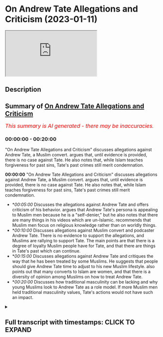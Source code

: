 # On Andrew Tate Allegations and Criticism (2023-01-11)

<iframe loading='lazy' allow='autoplay' src='https://www.youtube.com/embed/4i7BppErIMk'></iframe>

## Description



## Summary of [On Andrew Tate Allegations and Criticism](https://www.youtube.com/watch?v=4i7BppErIMk)


*<span style="color:red; font-size:125%">This summary is AI generated - there may be inaccuracies</span>. [](/)*

### <a onclick="modifyYTiframeseektime('0')">00:00:00</a> - <a onclick="modifyYTiframeseektime('1200')">00:20:00</a>

 "On Andrew Tate Allegations and Criticism" discusses allegations against Andrew Tate, a Muslim convert. argues that, until evidence is provided, there is no case against Tate. He also notes that, while Islam teaches forgiveness for past sins, Tate's past crimes still merit condemnation.

**<a onclick="modifyYTiframeseektime('0')">00:00:00</a>**  "On Andrew Tate Allegations and Criticism" discusses allegations against Andrew Tate, a Muslim convert. argues that, until evidence is provided, there is no case against Tate. He also notes that, while Islam teaches forgiveness for past sins, Tate's past crimes still merit condemnation.
* **<a onclick="modifyYTiframeseektime('300')">00:05:00</a>* Discusses the allegations against Andrew Tate and offers criticism of his behavior. argues that Andrew Tate's persona is appealing to Muslim men because he is a "self-denier," but he also notes that there are many things in his videos which are un-Islamic. recommends that Muslim men focus on religious knowledge rather than on worldly things.
* **<a onclick="modifyYTiframeseektime('600')">00:10:00</a>* Discusses allegations against Muslim convert and podcaster Andrew Tate. There is no evidence to support the allegations, and Muslims are rallying to support Tate. The main points are that there is a degree of loyalty Muslim people have for Tate, and that there are things in Tate's past which can continue.
* **<a onclick="modifyYTiframeseektime('900')">00:15:00</a>* Discusses allegations against Andrew Tate and critiques the way that he has been treated by some Muslims. He suggests that people should give Andrew Tate time to adjust to his new Muslim lifestyle. also points out that many converts to Islam are women, and that there is a diversity of opinion among Muslims on how to treat Andrew Tate.
* **<a onclick="modifyYTiframeseektime('1200')">00:20:00</a>* Discusses how traditional masculinity can be lacking and why young Muslims look to Andrew Tate as a role model. If more Muslim men held traditional masculinity values, Tate's actions would not have such an impact.

<details><summary><h2>Full transcript with timestamps: CLICK TO EXPAND</h2></summary>

<a onclick="modifyYTiframeseektime('1')">0:00:01</a> how are you guys doing I've actually  
<a onclick="modifyYTiframeseektime('4')">0:00:04</a> broken down  
<a onclick="modifyYTiframeseektime('5')">0:00:05</a> yes I've broken down and the technicians  
<a onclick="modifyYTiframeseektime('9')">0:00:09</a> are coming to fix this car but in the  
<a onclick="modifyYTiframeseektime('12')">0:00:12</a> meantime I'm gonna be speaking to you  
<a onclick="modifyYTiframeseektime('14')">0:00:14</a> guys about something very important an  
<a onclick="modifyYTiframeseektime('16')">0:00:16</a> allegation which is a very serious  
<a onclick="modifyYTiframeseektime('17')">0:00:17</a> allegation  
<a onclick="modifyYTiframeseektime('19')">0:00:19</a> and subsequent I don't know if it's  
<a onclick="modifyYTiframeseektime('21')">0:00:21</a> imprisonment I should call it or what  
<a onclick="modifyYTiframeseektime('24')">0:00:24</a> term I should use of Andrew Taylor  
<a onclick="modifyYTiframeseektime('26')">0:00:26</a> brother who obviously I've just done a  
<a onclick="modifyYTiframeseektime('28')">0:00:28</a> podcast with now the reason why I didn't  
<a onclick="modifyYTiframeseektime('30')">0:00:30</a> make a video in the first instance is  
<a onclick="modifyYTiframeseektime('32')">0:00:32</a> simply because the situation was ongoing  
<a onclick="modifyYTiframeseektime('34')">0:00:34</a> and sometimes when you make a public  
<a onclick="modifyYTiframeseektime('36')">0:00:36</a> statement in the first couple of weeks  
<a onclick="modifyYTiframeseektime('39')">0:00:39</a> even of an ongoing case it can compound  
<a onclick="modifyYTiframeseektime('43')">0:00:43</a> a problem  
<a onclick="modifyYTiframeseektime('45')">0:00:45</a> but the first thing I want to say is  
<a onclick="modifyYTiframeseektime('46')">0:00:46</a> that it's very clear that from our  
<a onclick="modifyYTiframeseektime('49')">0:00:49</a> perspective not just us Muslims but most  
<a onclick="modifyYTiframeseektime('52')">0:00:52</a> people in the world operate with what is  
<a onclick="modifyYTiframeseektime('55')">0:00:55</a> referred to as natural Justice that  
<a onclick="modifyYTiframeseektime('57')">0:00:57</a> someone is innocent until proven guilty  
<a onclick="modifyYTiframeseektime('59')">0:00:59</a> the problem told us a world which would  
<a onclick="modifyYTiframeseektime('62')">0:01:02</a> be if you don't operate on this very  
<a onclick="modifyYTiframeseektime('65')">0:01:05</a> Paradigm which is that everyone will  
<a onclick="modifyYTiframeseektime('66')">0:01:06</a> just claim the rights of everybody else  
<a onclick="modifyYTiframeseektime('68')">0:01:08</a> somebody would claim the wealth of  
<a onclick="modifyYTiframeseektime('70')">0:01:10</a> another someone will claim the lives of  
<a onclick="modifyYTiframeseektime('72')">0:01:12</a> another  
<a onclick="modifyYTiframeseektime('73')">0:01:13</a> he says  
<a onclick="modifyYTiframeseektime('77')">0:01:17</a> uh that the burden of proof is upon the  
<a onclick="modifyYTiframeseektime('80')">0:01:20</a> one that is making the claim so we just  
<a onclick="modifyYTiframeseektime('82')">0:01:22</a> simply ask if there's any situation  
<a onclick="modifyYTiframeseektime('85')">0:01:25</a> which is being alleged just like with  
<a onclick="modifyYTiframeseektime('88')">0:01:28</a> every other human being on the face of  
<a onclick="modifyYTiframeseektime('90')">0:01:30</a> the Earth we would like to see the  
<a onclick="modifyYTiframeseektime('92')">0:01:32</a> evidence this is something the Quran  
<a onclick="modifyYTiframeseektime('94')">0:01:34</a> repeatedly asked  
<a onclick="modifyYTiframeseektime('96')">0:01:36</a> bring your evidences if you're truthful  
<a onclick="modifyYTiframeseektime('99')">0:01:39</a> now the evidences have not really been  
<a onclick="modifyYTiframeseektime('103')">0:01:43</a> provided for such a serious and  
<a onclick="modifyYTiframeseektime('105')">0:01:45</a> egregious crime of human trafficking  
<a onclick="modifyYTiframeseektime('108')">0:01:48</a> it's a very serious crime and we we  
<a onclick="modifyYTiframeseektime('111')">0:01:51</a> stand in a wholehearted opposition to  
<a onclick="modifyYTiframeseektime('114')">0:01:54</a> such a thing and this must be clear  
<a onclick="modifyYTiframeseektime('116')">0:01:56</a> human trafficking is a modern form of  
<a onclick="modifyYTiframeseektime('120')">0:02:00</a> slavery in fact there's something called  
<a onclick="modifyYTiframeseektime('122')">0:02:02</a> the slavery Act the slavery Act of the  
<a onclick="modifyYTiframeseektime('124')">0:02:04</a> United Kingdom which attempts to track  
<a onclick="modifyYTiframeseektime('127')">0:02:07</a> or to document the amount of human  
<a onclick="modifyYTiframeseektime('129')">0:02:09</a> trafficking that's happening  
<a onclick="modifyYTiframeseektime('131')">0:02:11</a> and I I made a video some years ago and  
<a onclick="modifyYTiframeseektime('134')">0:02:14</a> don't ask me why or how or when  
<a onclick="modifyYTiframeseektime('137')">0:02:17</a> maybe when it's fine some years ago I  
<a onclick="modifyYTiframeseektime('138')">0:02:18</a> just mentioned but in Holland the red  
<a onclick="modifyYTiframeseektime('141')">0:02:21</a> light district or not inside the red  
<a onclick="modifyYTiframeseektime('142')">0:02:22</a> light district but it's around  
<a onclick="modifyYTiframeseektime('144')">0:02:24</a> peripheral areas  
<a onclick="modifyYTiframeseektime('145')">0:02:25</a> and basically a lot of the the argument  
<a onclick="modifyYTiframeseektime('149')">0:02:29</a> I was putting forward to people as to  
<a onclick="modifyYTiframeseektime('150')">0:02:30</a> why this is immoral even on the liberal  
<a onclick="modifyYTiframeseektime('152')">0:02:32</a> paradigm part of it was because of the  
<a onclick="modifyYTiframeseektime('156')">0:02:36</a> abuse it facilitates for a lot of women  
<a onclick="modifyYTiframeseektime('159')">0:02:39</a> human trafficking is an abusive  
<a onclick="modifyYTiframeseektime('162')">0:02:42</a> situation a horrible one it's completely  
<a onclick="modifyYTiframeseektime('165')">0:02:45</a> unislamic but of course if someone's  
<a onclick="modifyYTiframeseektime('167')">0:02:47</a> going to be accused of something like  
<a onclick="modifyYTiframeseektime('169')">0:02:49</a> that my question is please provide the  
<a onclick="modifyYTiframeseektime('172')">0:02:52</a> evidence or my statement is that  
<a onclick="modifyYTiframeseektime('175')">0:02:55</a> if there is no evidence there is no case  
<a onclick="modifyYTiframeseektime('178')">0:02:58</a> having said that I'll be honest with you  
<a onclick="modifyYTiframeseektime('180')">0:03:00</a> we as Muslims from a theological  
<a onclick="modifyYTiframeseektime('182')">0:03:02</a> perspective believe that if someone  
<a onclick="modifyYTiframeseektime('184')">0:03:04</a> becomes a Muslim that whatever they've  
<a onclick="modifyYTiframeseektime('186')">0:03:06</a> done in the past whether it is murder or  
<a onclick="modifyYTiframeseektime('188')">0:03:08</a> shook which we believe is a higher form  
<a onclick="modifyYTiframeseektime('190')">0:03:10</a> of  
<a onclick="modifyYTiframeseektime('191')">0:03:11</a> uh moral  
<a onclick="modifyYTiframeseektime('193')">0:03:13</a> uh decadence or moral aberration  
<a onclick="modifyYTiframeseektime('197')">0:03:17</a> Is Forgiven anyway now I'm not saying  
<a onclick="modifyYTiframeseektime('199')">0:03:19</a> that therefore he's absorbed from  
<a onclick="modifyYTiframeseektime('201')">0:03:21</a> anything or therefore people or victims  
<a onclick="modifyYTiframeseektime('203')">0:03:23</a> potential victims or anything like that  
<a onclick="modifyYTiframeseektime('206')">0:03:26</a> that we're going to minimize pain of any  
<a onclick="modifyYTiframeseektime('209')">0:03:29</a> no because that's another issue in fact  
<a onclick="modifyYTiframeseektime('211')">0:03:31</a> Islam says although you come into Islam  
<a onclick="modifyYTiframeseektime('215')">0:03:35</a> uh it's not a get out of jail free card  
<a onclick="modifyYTiframeseektime('218')">0:03:38</a> from for example if you had taken from  
<a onclick="modifyYTiframeseektime('221')">0:03:41</a> the rights of the creation now we're not  
<a onclick="modifyYTiframeseektime('225')">0:03:45</a> saying that he has or hasn't the life  
<a onclick="modifyYTiframeseektime('227')">0:03:47</a> that he was obviously living before was  
<a onclick="modifyYTiframeseektime('229')">0:03:49</a> an unislamic Life by his own admission  
<a onclick="modifyYTiframeseektime('232')">0:03:52</a> he referred to himself as an atheist in  
<a onclick="modifyYTiframeseektime('234')">0:03:54</a> the past we've seen this and also the  
<a onclick="modifyYTiframeseektime('237')">0:03:57</a> fact he he said with his own words  
<a onclick="modifyYTiframeseektime('239')">0:03:59</a> Andrew takes him that he was living a  
<a onclick="modifyYTiframeseektime('241')">0:04:01</a> semi-headedness uh hedonistic lifestyle  
<a onclick="modifyYTiframeseektime('244')">0:04:04</a> so obviously all of that stuff is on  
<a onclick="modifyYTiframeseektime('247')">0:04:07</a> Islamic  
<a onclick="modifyYTiframeseektime('249')">0:04:09</a> um it's it's his biggest belief  
<a onclick="modifyYTiframeseektime('251')">0:04:11</a> sometimes that we have to kind of  
<a onclick="modifyYTiframeseektime('252')">0:04:12</a> mention that now there are some things  
<a onclick="modifyYTiframeseektime('254')">0:04:14</a> words of disbelief and so on that have  
<a onclick="modifyYTiframeseektime('256')">0:04:16</a> come out after his  
<a onclick="modifyYTiframeseektime('258')">0:04:18</a> um you know  
<a onclick="modifyYTiframeseektime('259')">0:04:19</a> uh conversion after the podcast that  
<a onclick="modifyYTiframeseektime('261')">0:04:21</a> we've done so people think that so I've  
<a onclick="modifyYTiframeseektime('263')">0:04:23</a> asked him about that and he said that  
<a onclick="modifyYTiframeseektime('264')">0:04:24</a> those things have asked them personally  
<a onclick="modifyYTiframeseektime('266')">0:04:26</a> were recorded before and then released  
<a onclick="modifyYTiframeseektime('268')">0:04:28</a> afterwards now the despite  
<a onclick="modifyYTiframeseektime('270')">0:04:30</a> notwithstanding these points there are  
<a onclick="modifyYTiframeseektime('272')">0:04:32</a> some things which are still problematic  
<a onclick="modifyYTiframeseektime('274')">0:04:34</a> which have been coming out of as Twitter  
<a onclick="modifyYTiframeseektime('275')">0:04:35</a> feeds and stuff like that  
<a onclick="modifyYTiframeseektime('277')">0:04:37</a> but there is something called in Islam  
<a onclick="modifyYTiframeseektime('280')">0:04:40</a> which is that the excuse of ignorance  
<a onclick="modifyYTiframeseektime('281')">0:04:41</a> someone has just come into Islam you  
<a onclick="modifyYTiframeseektime('283')">0:04:43</a> have to excuse some of their even some  
<a onclick="modifyYTiframeseektime('286')">0:04:46</a> words of koffer or disbelief or whatever  
<a onclick="modifyYTiframeseektime('289')">0:04:49</a> because they are new to their fresh the  
<a onclick="modifyYTiframeseektime('292')">0:04:52</a> religion of Islam is just reading he was  
<a onclick="modifyYTiframeseektime('296')">0:04:56</a> going into the prison and just reading  
<a onclick="modifyYTiframeseektime('298')">0:04:58</a> the translation of the Quran or  
<a onclick="modifyYTiframeseektime('300')">0:05:00</a> something like that so just give the man  
<a onclick="modifyYTiframeseektime('302')">0:05:02</a> some uh time well I would say also in  
<a onclick="modifyYTiframeseektime('305')">0:05:05</a> addition to all of this guys is that to  
<a onclick="modifyYTiframeseektime('307')">0:05:07</a> be honest with you  
<a onclick="modifyYTiframeseektime('309')">0:05:09</a> yes uh  
<a onclick="modifyYTiframeseektime('311')">0:05:11</a> there are some things which in my in my  
<a onclick="modifyYTiframeseektime('315')">0:05:15</a> behavior and in Andrew takes Behavior  
<a onclick="modifyYTiframeseektime('317')">0:05:17</a> many other people's behavior  
<a onclick="modifyYTiframeseektime('319')">0:05:19</a> extroverts in general which we can  
<a onclick="modifyYTiframeseektime('322')">0:05:22</a> we can exhibit what can seemingly be  
<a onclick="modifyYTiframeseektime('324')">0:05:24</a> seen or could be yes arrogance I'm gonna  
<a onclick="modifyYTiframeseektime('328')">0:05:28</a> be very clear about that and I don't  
<a onclick="modifyYTiframeseektime('330')">0:05:30</a> absolved for answers you know I don't  
<a onclick="modifyYTiframeseektime('334')">0:05:34</a> absolve myself from this myself and  
<a onclick="modifyYTiframeseektime('336')">0:05:36</a> that's why I feel kind of uncomfortable  
<a onclick="modifyYTiframeseektime('338')">0:05:38</a> making this point because the thing is  
<a onclick="modifyYTiframeseektime('340')">0:05:40</a> some will say well look at it Andrew  
<a onclick="modifyYTiframeseektime('343')">0:05:43</a> Tate I mean why are you  
<a onclick="modifyYTiframeseektime('345')">0:05:45</a> why haven't you addressed the fact that  
<a onclick="modifyYTiframeseektime('348')">0:05:48</a> the man has got a pompous  
<a onclick="modifyYTiframeseektime('351')">0:05:51</a> self-aggrandizing self-congratulating  
<a onclick="modifyYTiframeseektime('353')">0:05:53</a> tone the reason why I don't speak about  
<a onclick="modifyYTiframeseektime('356')">0:05:56</a> humility to people like Andrew Tate is  
<a onclick="modifyYTiframeseektime('358')">0:05:58</a> because I myself need lessons in it you  
<a onclick="modifyYTiframeseektime('361')">0:06:01</a> know the Quran says  
<a onclick="modifyYTiframeseektime('363')">0:06:03</a> why do you say that which you do not do  
<a onclick="modifyYTiframeseektime('367')">0:06:07</a> okay I don't I can't give anybody a  
<a onclick="modifyYTiframeseektime('371')">0:06:11</a> lesson in something I don't have because  
<a onclick="modifyYTiframeseektime('373')">0:06:13</a> something or someone bereft of equality  
<a onclick="modifyYTiframeseektime('376')">0:06:16</a> cannot give it  
<a onclick="modifyYTiframeseektime('378')">0:06:18</a> all I can do or faculty the the famous  
<a onclick="modifyYTiframeseektime('382')">0:06:22</a> Arabic saying all I can do is point  
<a onclick="modifyYTiframeseektime('385')">0:06:25</a> people to some verses and say listen I'm  
<a onclick="modifyYTiframeseektime('387')">0:06:27</a> still I'm still working on this stuff  
<a onclick="modifyYTiframeseektime('388')">0:06:28</a> myself does Andrew Taylor Muhammad other  
<a onclick="modifyYTiframeseektime('391')">0:06:31</a> people exhibit Islamic humility I don't  
<a onclick="modifyYTiframeseektime('395')">0:06:35</a> think so at all and of course that is  
<a onclick="modifyYTiframeseektime('396')">0:06:36</a> something from Muhammad and Andrew Tay  
<a onclick="modifyYTiframeseektime('398')">0:06:38</a> and other exhibitionists extroverted  
<a onclick="modifyYTiframeseektime('401')">0:06:41</a> individuals who if we yeah I mean even  
<a onclick="modifyYTiframeseektime('404')">0:06:44</a> even you could say have narcissistic  
<a onclick="modifyYTiframeseektime('407')">0:06:47</a> traits or of course narcissism is a  
<a onclick="modifyYTiframeseektime('412')">0:06:52</a> problematic notion I was reading a book  
<a onclick="modifyYTiframeseektime('414')">0:06:54</a> recently actually called The Narcissist  
<a onclick="modifyYTiframeseektime('416')">0:06:56</a> test I like the way the author  
<a onclick="modifyYTiframeseektime('420')">0:07:00</a> um describes nothing as a sliding scale  
<a onclick="modifyYTiframeseektime('422')">0:07:02</a> of self-importance I think that was a  
<a onclick="modifyYTiframeseektime('424')">0:07:04</a> good way of putting it and certainly and  
<a onclick="modifyYTiframeseektime('426')">0:07:06</a> and he basically makes the argument that  
<a onclick="modifyYTiframeseektime('427')">0:07:07</a> you can't be completely cause uh the  
<a onclick="modifyYTiframeseektime('430')">0:07:10</a> opposite of a narcissist and echoist he  
<a onclick="modifyYTiframeseektime('432')">0:07:12</a> said if you're an echoist you're going  
<a onclick="modifyYTiframeseektime('433')">0:07:13</a> to be a self-denier so there is a middle  
<a onclick="modifyYTiframeseektime('435')">0:07:15</a> ground once again a virtue to be found  
<a onclick="modifyYTiframeseektime('437')">0:07:17</a> between being a so-called echoist and a  
<a onclick="modifyYTiframeseektime('440')">0:07:20</a> narcissist a happy medium and middle  
<a onclick="modifyYTiframeseektime('443')">0:07:23</a> ground a virtuous middle and that isn't  
<a onclick="modifyYTiframeseektime('447')">0:07:27</a> found in let's say Muhammad hijab or  
<a onclick="modifyYTiframeseektime('449')">0:07:29</a> Andrew and other people and that's not  
<a onclick="modifyYTiframeseektime('451')">0:07:31</a> where you're meant to look for virtue  
<a onclick="modifyYTiframeseektime('453')">0:07:33</a> anyway you're meant to look for virtue  
<a onclick="modifyYTiframeseektime('454')">0:07:34</a> from the prophets we have  
<a onclick="modifyYTiframeseektime('458')">0:07:38</a> 6236 verses of the Quran we have so much  
<a onclick="modifyYTiframeseektime('462')">0:07:42</a> narrations of the Prophet Muhammad  
<a onclick="modifyYTiframeseektime('464')">0:07:44</a> the the character or the museeba or the  
<a onclick="modifyYTiframeseektime('467')">0:07:47</a> Calamity that befalls the Muslim people  
<a onclick="modifyYTiframeseektime('470')">0:07:50</a> today is that because this is a lacking  
<a onclick="modifyYTiframeseektime('473')">0:07:53</a> of I'll be honest with you uh kind of  
<a onclick="modifyYTiframeseektime('476')">0:07:56</a> masculine energy if you want to put it  
<a onclick="modifyYTiframeseektime('479')">0:07:59</a> like that from the religious clergy who  
<a onclick="modifyYTiframeseektime('482')">0:08:02</a> have been  
<a onclick="modifyYTiframeseektime('483')">0:08:03</a> you know I don't I don't want to use any  
<a onclick="modifyYTiframeseektime('486')">0:08:06</a> but who who because there's no actual  
<a onclick="modifyYTiframeseektime('489')">0:08:09</a> defense or defensive Jihad or you're  
<a onclick="modifyYTiframeseektime('491')">0:08:11</a> fighting or conquering or any of these  
<a onclick="modifyYTiframeseektime('493')">0:08:13</a> things or uh going on that men have  
<a onclick="modifyYTiframeseektime('497')">0:08:17</a> reduced in their ability to exhibit  
<a onclick="modifyYTiframeseektime('500')">0:08:20</a> certain characteristics so someone like  
<a onclick="modifyYTiframeseektime('503')">0:08:23</a> Andrew Tate is going to attract young  
<a onclick="modifyYTiframeseektime('506')">0:08:26</a> men that's why he has such a great  
<a onclick="modifyYTiframeseektime('508')">0:08:28</a> following within Muslim men because  
<a onclick="modifyYTiframeseektime('511')">0:08:31</a> unfortunately religious in the religious  
<a onclick="modifyYTiframeseektime('513')">0:08:33</a> clergy and some especially in the  
<a onclick="modifyYTiframeseektime('516')">0:08:36</a> English-speaking World religious people  
<a onclick="modifyYTiframeseektime('518')">0:08:38</a> they don't exhibit that level of uh if  
<a onclick="modifyYTiframeseektime('521')">0:08:41</a> you want to call it that traditional  
<a onclick="modifyYTiframeseektime('523')">0:08:43</a> masculinity or whatever it may be  
<a onclick="modifyYTiframeseektime('525')">0:08:45</a> so he's appealing to them but it doesn't  
<a onclick="modifyYTiframeseektime('527')">0:08:47</a> mean that that's a perfect model of  
<a onclick="modifyYTiframeseektime('530')">0:08:50</a> course it's not it's far from quite  
<a onclick="modifyYTiframeseektime('532')">0:08:52</a> frankly and as I've said there's many  
<a onclick="modifyYTiframeseektime('534')">0:08:54</a> things he said and done videos that he  
<a onclick="modifyYTiframeseektime('536')">0:08:56</a> has which are unislamic to watch and I'm  
<a onclick="modifyYTiframeseektime('538')">0:08:58</a> saying this very clearly to young people  
<a onclick="modifyYTiframeseektime('540')">0:09:00</a> filled with promiscuity filled with  
<a onclick="modifyYTiframeseektime('543')">0:09:03</a> wrong Notions like one wrong notion I  
<a onclick="modifyYTiframeseektime('546')">0:09:06</a> would say and hopefully he has changed  
<a onclick="modifyYTiframeseektime('548')">0:09:08</a> it and if not there's time for him to do  
<a onclick="modifyYTiframeseektime('550')">0:09:10</a> so  
<a onclick="modifyYTiframeseektime('551')">0:09:11</a> is the importance and rotate in the past  
<a onclick="modifyYTiframeseektime('554')">0:09:14</a> has placed on Military capability or the  
<a onclick="modifyYTiframeseektime('557')">0:09:17</a> monetary capability of a man  
<a onclick="modifyYTiframeseektime('560')">0:09:20</a> um in my view this is a misguided notion  
<a onclick="modifyYTiframeseektime('563')">0:09:23</a> because  
<a onclick="modifyYTiframeseektime('564')">0:09:24</a> and I thought this was the RAC guy yeah  
<a onclick="modifyYTiframeseektime('568')">0:09:28</a> because actually  
<a onclick="modifyYTiframeseektime('570')">0:09:30</a> you know uh because actually the Quran  
<a onclick="modifyYTiframeseektime('573')">0:09:33</a> there is clearly states that the people  
<a onclick="modifyYTiframeseektime('575')">0:09:35</a> who are raised and ranked the high value  
<a onclick="modifyYTiframeseektime('577')">0:09:37</a> people if you like both men and women  
<a onclick="modifyYTiframeseektime('579')">0:09:39</a> I'm not saying that to try and be woke  
<a onclick="modifyYTiframeseektime('581')">0:09:41</a> or left-wing because I'm far from any of  
<a onclick="modifyYTiframeseektime('583')">0:09:43</a> that stuff  
<a onclick="modifyYTiframeseektime('585')">0:09:45</a> but is an increase in knowledge and  
<a onclick="modifyYTiframeseektime('588')">0:09:48</a> Faith Allah says  
<a onclick="modifyYTiframeseektime('592')">0:09:52</a> that Allah raises in rank amongst you  
<a onclick="modifyYTiframeseektime('595')">0:09:55</a> those who have higher faith and higher  
<a onclick="modifyYTiframeseektime('597')">0:09:57</a> knowledge  
<a onclick="modifyYTiframeseektime('598')">0:09:58</a> and obviously the most important  
<a onclick="modifyYTiframeseektime('599')">0:09:59</a> knowledge is religious knowledge the  
<a onclick="modifyYTiframeseektime('601')">0:10:01</a> promise  
<a onclick="modifyYTiframeseektime('604')">0:10:04</a> whoever Allah wants good for that he  
<a onclick="modifyYTiframeseektime('606')">0:10:06</a> gives them  
<a onclick="modifyYTiframeseektime('607')">0:10:07</a> understanding of the religion but that  
<a onclick="modifyYTiframeseektime('610')">0:10:10</a> doesn't just it's not just specified to  
<a onclick="modifyYTiframeseektime('612')">0:10:12</a> religion because  
<a onclick="modifyYTiframeseektime('614')">0:10:14</a> every morning and evening saying Allah  
<a onclick="modifyYTiframeseektime('622')">0:10:22</a> I seek from you a goodly provision  
<a onclick="modifyYTiframeseektime('630')">0:10:30</a> a useful knowledge so knowledge is and  
<a onclick="modifyYTiframeseektime('633')">0:10:33</a> if you look in the history of the world  
<a onclick="modifyYTiframeseektime('635')">0:10:35</a> you'll find that the most influential  
<a onclick="modifyYTiframeseektime('637')">0:10:37</a> people okay of course influence itself  
<a onclick="modifyYTiframeseektime('640')">0:10:40</a> is a concept which must be unpacked and  
<a onclick="modifyYTiframeseektime('641')">0:10:41</a> spoken about there's different  
<a onclick="modifyYTiframeseektime('643')">0:10:43</a> definitions and different  
<a onclick="modifyYTiframeseektime('645')">0:10:45</a> uh conceptions of it but just for the  
<a onclick="modifyYTiframeseektime('648')">0:10:48</a> sake of Simplicity and brevity  
<a onclick="modifyYTiframeseektime('650')">0:10:50</a> I'll say that if you look at some lists  
<a onclick="modifyYTiframeseektime('653')">0:10:53</a> that have been you know put in place by  
<a onclick="modifyYTiframeseektime('656')">0:10:56</a> some individuals like Pantheon or  
<a onclick="modifyYTiframeseektime('657')">0:10:57</a> whether even though a lot of them are  
<a onclick="modifyYTiframeseektime('659')">0:10:59</a> eurocentric Western Pro Western Centric  
<a onclick="modifyYTiframeseektime('661')">0:11:01</a> some of them are not I mean some of  
<a onclick="modifyYTiframeseektime('663')">0:11:03</a> these lists have the problem as a top of  
<a onclick="modifyYTiframeseektime('665')">0:11:05</a> them you'll find that the most  
<a onclick="modifyYTiframeseektime('667')">0:11:07</a> influential people in human history have  
<a onclick="modifyYTiframeseektime('669')">0:11:09</a> been either thinkers or political actors  
<a onclick="modifyYTiframeseektime('672')">0:11:12</a> why because they've had the most  
<a onclick="modifyYTiframeseektime('674')">0:11:14</a> demographic uh or the most um  
<a onclick="modifyYTiframeseektime('678')">0:11:18</a> demographic or you know changing effect  
<a onclick="modifyYTiframeseektime('681')">0:11:21</a> on on demography on sociology on  
<a onclick="modifyYTiframeseektime('684')">0:11:24</a> politics uh on culture  
<a onclick="modifyYTiframeseektime('688')">0:11:28</a> what made him the most influential man  
<a onclick="modifyYTiframeseektime('691')">0:11:31</a> in human history with the majority of  
<a onclick="modifyYTiframeseektime('693')">0:11:33</a> these lesbian accumulated even by  
<a onclick="modifyYTiframeseektime('695')">0:11:35</a> non-muslims agreeing to such uh a thing  
<a onclick="modifyYTiframeseektime('698')">0:11:38</a> is that he was able to change all these  
<a onclick="modifyYTiframeseektime('701')">0:11:41</a> different spheres of influence  
<a onclick="modifyYTiframeseektime('703')">0:11:43</a> uh the religious sociological or the  
<a onclick="modifyYTiframeseektime('706')">0:11:46</a> social or the political and the  
<a onclick="modifyYTiframeseektime('708')">0:11:48</a> geopolitical and so on and so forth  
<a onclick="modifyYTiframeseektime('712')">0:11:52</a> it's it was Revolution in every sphere  
<a onclick="modifyYTiframeseektime('714')">0:11:54</a> ideas have a this is an uncontroversial  
<a onclick="modifyYTiframeseektime('718')">0:11:58</a> statement ideas  
<a onclick="modifyYTiframeseektime('720')">0:12:00</a> have a more lasting  
<a onclick="modifyYTiframeseektime('724')">0:12:04</a> effect or more influential impact than  
<a onclick="modifyYTiframeseektime('729')">0:12:09</a> money unless of course money is geared  
<a onclick="modifyYTiframeseektime('731')">0:12:11</a> for the formulation of ideas or the  
<a onclick="modifyYTiframeseektime('734')">0:12:14</a> production of knowledge or or of course  
<a onclick="modifyYTiframeseektime('738')">0:12:18</a> for military reasons that we've seen  
<a onclick="modifyYTiframeseektime('741')">0:12:21</a> that you'd have to really compete  
<a onclick="modifyYTiframeseektime('743')">0:12:23</a> heavily with money the money that would  
<a onclick="modifyYTiframeseektime('745')">0:12:25</a> be required in order to compete with the  
<a onclick="modifyYTiframeseektime('747')">0:12:27</a> global hegemony now which is the United  
<a onclick="modifyYTiframeseektime('748')">0:12:28</a> States of America for example in  
<a onclick="modifyYTiframeseektime('750')">0:12:30</a> military would not be the kind of money  
<a onclick="modifyYTiframeseektime('752')">0:12:32</a> that only one person can can accumulate  
<a onclick="modifyYTiframeseektime('756')">0:12:36</a> so what I'm saying is that this these  
<a onclick="modifyYTiframeseektime('759')">0:12:39</a> Notions need to be re-evaluated however  
<a onclick="modifyYTiframeseektime('760')">0:12:40</a> having said that so there's two or three  
<a onclick="modifyYTiframeseektime('762')">0:12:42</a> things I want to say in this video guys  
<a onclick="modifyYTiframeseektime('764')">0:12:44</a> number one  
<a onclick="modifyYTiframeseektime('765')">0:12:45</a> in relation to Andrew Tate and the  
<a onclick="modifyYTiframeseektime('767')">0:12:47</a> allegations there just simply isn't any  
<a onclick="modifyYTiframeseektime('769')">0:12:49</a> evidence and and unfortunately  
<a onclick="modifyYTiframeseektime('772')">0:12:52</a> um people are jumping on the bandwagon  
<a onclick="modifyYTiframeseektime('774')">0:12:54</a> about bandwagon and they're saying  
<a onclick="modifyYTiframeseektime('777')">0:12:57</a> things that  
<a onclick="modifyYTiframeseektime('778')">0:12:58</a> is just pushing  
<a onclick="modifyYTiframeseektime('780')">0:13:00</a> the Islamic boundaries especially from  
<a onclick="modifyYTiframeseektime('782')">0:13:02</a> our communities you cannot  
<a onclick="modifyYTiframeseektime('784')">0:13:04</a> celebrate the uh the imprisonment of a  
<a onclick="modifyYTiframeseektime('787')">0:13:07</a> brother a Muslim brother who you're  
<a onclick="modifyYTiframeseektime('789')">0:13:09</a> meant to love who in Islam Allah and the  
<a onclick="modifyYTiframeseektime('792')">0:13:12</a> prophet saws advise us or command us  
<a onclick="modifyYTiframeseektime('795')">0:13:15</a> even to love follow brothers and there's  
<a onclick="modifyYTiframeseektime('799')">0:13:19</a> a there's a commodity there's a there's  
<a onclick="modifyYTiframeseektime('801')">0:13:21</a> a there is a Brotherhood there is a  
<a onclick="modifyYTiframeseektime('804')">0:13:24</a> family this is all a family Islamic  
<a onclick="modifyYTiframeseektime('805')">0:13:25</a> family the ummah seeing another person  
<a onclick="modifyYTiframeseektime('809')">0:13:29</a> being punished to go and put in prison  
<a onclick="modifyYTiframeseektime('811')">0:13:31</a> this says something about one's own face  
<a onclick="modifyYTiframeseektime('813')">0:13:33</a> I don't how can you like that kind of  
<a onclick="modifyYTiframeseektime('815')">0:13:35</a> thing as a Muslim how can you want that  
<a onclick="modifyYTiframeseektime('819')">0:13:39</a> kind of thing for a newly practiced  
<a onclick="modifyYTiframeseektime('821')">0:13:41</a> Muslim do not feel sympathy or do not  
<a onclick="modifyYTiframeseektime('823')">0:13:43</a> feel some level of sadness seeing the  
<a onclick="modifyYTiframeseektime('825')">0:13:45</a> brother go into the prison with a Quran  
<a onclick="modifyYTiframeseektime('828')">0:13:48</a> in his hand in the English language  
<a onclick="modifyYTiframeseektime('830')">0:13:50</a> trying his best to learn even before he  
<a onclick="modifyYTiframeseektime('832')">0:13:52</a> was asking some questions and he you can  
<a onclick="modifyYTiframeseektime('835')">0:13:55</a> see his genuine authentic I sat with him  
<a onclick="modifyYTiframeseektime('837')">0:13:57</a> we sat with him after the podcast and he  
<a onclick="modifyYTiframeseektime('840')">0:14:00</a> seemed  
<a onclick="modifyYTiframeseektime('841')">0:14:01</a> he seemed very authentic I have to say  
<a onclick="modifyYTiframeseektime('845')">0:14:05</a> to you so I am not happy with what's  
<a onclick="modifyYTiframeseektime('848')">0:14:08</a> happened why because he's our brother  
<a onclick="modifyYTiframeseektime('850')">0:14:10</a> he's in our family he's our family now  
<a onclick="modifyYTiframeseektime('851')">0:14:11</a> there's a there's a degree of loyalty  
<a onclick="modifyYTiframeseektime('853')">0:14:13</a> that I have for all the Muslim people  
<a onclick="modifyYTiframeseektime('855')">0:14:15</a> including but not limited to Andrew take  
<a onclick="modifyYTiframeseektime('859')">0:14:19</a> so long as you are not a monarchic and  
<a onclick="modifyYTiframeseektime('862')">0:14:22</a> not a hypocrite and not someone who's  
<a onclick="modifyYTiframeseektime('864')">0:14:24</a> treacherous to our community then we  
<a onclick="modifyYTiframeseektime('866')">0:14:26</a> have to be loyal to you  
<a onclick="modifyYTiframeseektime('867')">0:14:27</a> that's the first thing the second thing  
<a onclick="modifyYTiframeseektime('869')">0:14:29</a> is  
<a onclick="modifyYTiframeseektime('870')">0:14:30</a> the second thing is of course there's  
<a onclick="modifyYTiframeseektime('872')">0:14:32</a> some things in the Andrew tape product  
<a onclick="modifyYTiframeseektime('875')">0:14:35</a> or brand or whatever you want to call it  
<a onclick="modifyYTiframeseektime('876')">0:14:36</a> which are and or have been historically  
<a onclick="modifyYTiframeseektime('879')">0:14:39</a> honestly can continue to be but the man  
<a onclick="modifyYTiframeseektime('881')">0:14:41</a> is a new Muslim and it's always been the  
<a onclick="modifyYTiframeseektime('883')">0:14:43</a> case in Islam where we make provision  
<a onclick="modifyYTiframeseektime('885')">0:14:45</a> kind of for new Muslims or Yani we give  
<a onclick="modifyYTiframeseektime('888')">0:14:48</a> them a chance and these captain man is  
<a onclick="modifyYTiframeseektime('890')">0:14:50</a> coming from a very strong kind of  
<a onclick="modifyYTiframeseektime('891')">0:14:51</a> jahiliyah like he's coming from a  
<a onclick="modifyYTiframeseektime('894')">0:14:54</a> situation where he's really had a lot of  
<a onclick="modifyYTiframeseektime('897')">0:14:57</a> Temptations in the Dunya in the world  
<a onclick="modifyYTiframeseektime('900')">0:15:00</a> and so you've got to give them a little  
<a onclick="modifyYTiframeseektime('901')">0:15:01</a> bit more time so my what I want to say  
<a onclick="modifyYTiframeseektime('904')">0:15:04</a> to the people here is  
<a onclick="modifyYTiframeseektime('905')">0:15:05</a> I have personally been inundated with  
<a onclick="modifyYTiframeseektime('908')">0:15:08</a> messages and videos and all kinds of  
<a onclick="modifyYTiframeseektime('910')">0:15:10</a> things of people embracing Islam because  
<a onclick="modifyYTiframeseektime('912')">0:15:12</a> of this guy because he became Muslim  
<a onclick="modifyYTiframeseektime('916')">0:15:16</a> Islam  
<a onclick="modifyYTiframeseektime('917')">0:15:17</a> even people may not notice they there  
<a onclick="modifyYTiframeseektime('919')">0:15:19</a> was a category of recipient of zakat  
<a onclick="modifyYTiframeseektime('922')">0:15:22</a> which is the pillar of Islam meant for  
<a onclick="modifyYTiframeseektime('924')">0:15:24</a> people who are sympathetic to Islam  
<a onclick="modifyYTiframeseektime('926')">0:15:26</a> which are called them  
<a onclick="modifyYTiframeseektime('928')">0:15:28</a> you see uh the fact that people who are  
<a onclick="modifyYTiframeseektime('933')">0:15:33</a> influential and he is influential I'm  
<a onclick="modifyYTiframeseektime('935')">0:15:35</a> not talking about his his influential  
<a onclick="modifyYTiframeseektime('937')">0:15:37</a> even from um  
<a onclick="modifyYTiframeseektime('939')">0:15:39</a> uh I would even say a cultural  
<a onclick="modifyYTiframeseektime('942')">0:15:42</a> perspective yes from a discourse  
<a onclick="modifyYTiframeseektime('944')">0:15:44</a> perspective someone like Andrew Tate  
<a onclick="modifyYTiframeseektime('946')">0:15:46</a> extremely influential especially to  
<a onclick="modifyYTiframeseektime('948')">0:15:48</a> young people coming into the religion of  
<a onclick="modifyYTiframeseektime('950')">0:15:50</a> Islam is something we should want to  
<a onclick="modifyYTiframeseektime('952')">0:15:52</a> preserve and the some the fact that some  
<a onclick="modifyYTiframeseektime('955')">0:15:55</a> of us don't want to preserve that or are  
<a onclick="modifyYTiframeseektime('957')">0:15:57</a> angry or with him or resent him or want  
<a onclick="modifyYTiframeseektime('960')">0:16:00</a> to see him in pain or something like  
<a onclick="modifyYTiframeseektime('961')">0:16:01</a> that may indicate that our allegiances  
<a onclick="modifyYTiframeseektime('964')">0:16:04</a> are not in the right place  
<a onclick="modifyYTiframeseektime('966')">0:16:06</a> and someone will say well Muhammad  
<a onclick="modifyYTiframeseektime('968')">0:16:08</a> you're being very gender biased if this  
<a onclick="modifyYTiframeseektime('970')">0:16:10</a> was a woman uh then you wouldn't have  
<a onclick="modifyYTiframeseektime('972')">0:16:12</a> the same attitude if this was a woman  
<a onclick="modifyYTiframeseektime('974')">0:16:14</a> this and that and no I'm not and no  
<a onclick="modifyYTiframeseektime('976')">0:16:16</a> we're not for example Sinead O'Connor  
<a onclick="modifyYTiframeseektime('978')">0:16:18</a> she became a Muslim and she lived a very  
<a onclick="modifyYTiframeseektime('981')">0:16:21</a> unislamic life before and she was  
<a onclick="modifyYTiframeseektime('983')">0:16:23</a> celebrated by the entire Muslim  
<a onclick="modifyYTiframeseektime('985')">0:16:25</a> Community none of her previous sins in  
<a onclick="modifyYTiframeseektime('988')">0:16:28</a> fact I I challenge anyone to bring even  
<a onclick="modifyYTiframeseektime('992')">0:16:32</a> forth some level  
<a onclick="modifyYTiframeseektime('994')">0:16:34</a> of criticism of senado  
<a onclick="modifyYTiframeseektime('997')">0:16:37</a> about her previous misgivings and sins  
<a onclick="modifyYTiframeseektime('1000')">0:16:40</a> that rivaled that of Andrew take that  
<a onclick="modifyYTiframeseektime('1004')">0:16:44</a> you won't find it at all and in fact I  
<a onclick="modifyYTiframeseektime('1006')">0:16:46</a> believe that this feminist influence uh  
<a onclick="modifyYTiframeseektime('1009')">0:16:49</a> individuals who are jumping up and down  
<a onclick="modifyYTiframeseektime('1011')">0:16:51</a> because they're triggered by Andrew tape  
<a onclick="modifyYTiframeseektime('1013')">0:16:53</a> for whatever four reasons some of them  
<a onclick="modifyYTiframeseektime('1015')">0:16:55</a> are justifiable and some of them are not  
<a onclick="modifyYTiframeseektime('1019')">0:16:59</a> you see they would not be able to they  
<a onclick="modifyYTiframeseektime('1022')">0:17:02</a> would be very upset yes at Muslim people  
<a onclick="modifyYTiframeseektime('1025')">0:17:05</a> doing the same kind of thing with  
<a onclick="modifyYTiframeseektime('1026')">0:17:06</a> someone like Sinead O'Connor who became  
<a onclick="modifyYTiframeseektime('1029')">0:17:09</a> a Muslim and who was welcomed within the  
<a onclick="modifyYTiframeseektime('1032')">0:17:12</a> community without almost any mention of  
<a onclick="modifyYTiframeseektime('1034')">0:17:14</a> her previous sins or misgiving so this  
<a onclick="modifyYTiframeseektime('1037')">0:17:17</a> idea of you're creating a fake gender  
<a onclick="modifyYTiframeseektime('1039')">0:17:19</a> narrative  
<a onclick="modifyYTiframeseektime('1040')">0:17:20</a> there is recent or contemporary examples  
<a onclick="modifyYTiframeseektime('1043')">0:17:23</a> of uh individuals who have become  
<a onclick="modifyYTiframeseektime('1046')">0:17:26</a> Muslims who are women  
<a onclick="modifyYTiframeseektime('1049')">0:17:29</a> who have not received the treatment that  
<a onclick="modifyYTiframeseektime('1051')">0:17:31</a> Andrew Tate has received and I do think  
<a onclick="modifyYTiframeseektime('1053')">0:17:33</a> that it's an intentional maligning and  
<a onclick="modifyYTiframeseektime('1056')">0:17:36</a> manipulation of the narrative which  
<a onclick="modifyYTiframeseektime('1058')">0:17:38</a> needs to be called out it says who who  
<a onclick="modifyYTiframeseektime('1060')">0:17:40</a> the the true people who have been gender  
<a onclick="modifyYTiframeseektime('1062')">0:17:42</a> biased in this situation have been those  
<a onclick="modifyYTiframeseektime('1064')">0:17:44</a> who have been triggered by Andrew Tay  
<a onclick="modifyYTiframeseektime('1066')">0:17:46</a> and we've already spoken uh about that  
<a onclick="modifyYTiframeseektime('1068')">0:17:48</a> so I I think that  
<a onclick="modifyYTiframeseektime('1071')">0:17:51</a> the lessons in summary therefore because  
<a onclick="modifyYTiframeseektime('1072')">0:17:52</a> I've spoken for quite some time I'll say  
<a onclick="modifyYTiframeseektime('1074')">0:17:54</a> the following number one in relation to  
<a onclick="modifyYTiframeseektime('1076')">0:17:56</a> the allegations there is actually no  
<a onclick="modifyYTiframeseektime('1078')">0:17:58</a> evidence so  
<a onclick="modifyYTiframeseektime('1079')">0:17:59</a> what am I what am I meant to do with  
<a onclick="modifyYTiframeseektime('1081')">0:18:01</a> this what are we meant to do you you  
<a onclick="modifyYTiframeseektime('1083')">0:18:03</a> have not provided any evidence you've  
<a onclick="modifyYTiframeseektime('1085')">0:18:05</a> just made a claim  
<a onclick="modifyYTiframeseektime('1088')">0:18:08</a> so what what I mean what are we meant to  
<a onclick="modifyYTiframeseektime('1090')">0:18:10</a> do with that number one number two  
<a onclick="modifyYTiframeseektime('1092')">0:18:12</a> uh yes there's some things in the Andrew  
<a onclick="modifyYTiframeseektime('1094')">0:18:14</a> tape brand which are totally in  
<a onclick="modifyYTiframeseektime('1096')">0:18:16</a> commensurate in attitude in speech and  
<a onclick="modifyYTiframeseektime('1099')">0:18:19</a> in Vice  
<a onclick="modifyYTiframeseektime('1101')">0:18:21</a> with the Islamic Narrative of course  
<a onclick="modifyYTiframeseektime('1104')">0:18:24</a> there is and you'd be a fool not to know  
<a onclick="modifyYTiframeseektime('1106')">0:18:26</a> that uh of course we're not telling you  
<a onclick="modifyYTiframeseektime('1108')">0:18:28</a> to go copy him or me or anybody else  
<a onclick="modifyYTiframeseektime('1114')">0:18:34</a> said  
<a onclick="modifyYTiframeseektime('1115')">0:18:35</a> that everybody  
<a onclick="modifyYTiframeseektime('1119')">0:18:39</a> you take something from them and you  
<a onclick="modifyYTiframeseektime('1121')">0:18:41</a> reject something from them except for  
<a onclick="modifyYTiframeseektime('1123')">0:18:43</a> the prophet Muhammad he pointed at the  
<a onclick="modifyYTiframeseektime('1125')">0:18:45</a> cover of the Prophet Muhammad  
<a onclick="modifyYTiframeseektime('1128')">0:18:48</a> what I'm saying to you therefore is  
<a onclick="modifyYTiframeseektime('1130')">0:18:50</a> don't look at Andrew Tay as a final  
<a onclick="modifyYTiframeseektime('1134')">0:18:54</a> finished article product uh role model  
<a onclick="modifyYTiframeseektime('1137')">0:18:57</a> of course he's not he's a new Muslim  
<a onclick="modifyYTiframeseektime('1139')">0:18:59</a> give him time to acclimatize to the  
<a onclick="modifyYTiframeseektime('1142')">0:19:02</a> environment  
<a onclick="modifyYTiframeseektime('1144')">0:19:04</a> and also I'd add to that those who are  
<a onclick="modifyYTiframeseektime('1148')">0:19:08</a> happy to see the man go into prison you  
<a onclick="modifyYTiframeseektime('1150')">0:19:10</a> might have something wrong with your  
<a onclick="modifyYTiframeseektime('1151')">0:19:11</a> Iman or there might be some  
<a onclick="modifyYTiframeseektime('1153')">0:19:13</a> trauma that you've gone through in life  
<a onclick="modifyYTiframeseektime('1155')">0:19:15</a> and to give you some which his kind of  
<a onclick="modifyYTiframeseektime('1159')">0:19:19</a> parlance and discourse disturbs you in  
<a onclick="modifyYTiframeseektime('1161')">0:19:21</a> which case you need to work on yourself  
<a onclick="modifyYTiframeseektime('1163')">0:19:23</a> a man or woman whoever you may be used  
<a onclick="modifyYTiframeseektime('1166')">0:19:26</a> to work on yourself because you know  
<a onclick="modifyYTiframeseektime('1168')">0:19:28</a> Sinead O'Connor or somebody else coming  
<a onclick="modifyYTiframeseektime('1171')">0:19:31</a> into Islam doesn't upset you as much  
<a onclick="modifyYTiframeseektime('1173')">0:19:33</a> there was a model who became a Muslim a  
<a onclick="modifyYTiframeseektime('1175')">0:19:35</a> French model recently  
<a onclick="modifyYTiframeseektime('1176')">0:19:36</a> you know no one's speaking badly about a  
<a onclick="modifyYTiframeseektime('1179')">0:19:39</a> very famous French model she's a woman  
<a onclick="modifyYTiframeseektime('1182')">0:19:42</a> many women in fact the majority of  
<a onclick="modifyYTiframeseektime('1184')">0:19:44</a> converts that come to some are women  
<a onclick="modifyYTiframeseektime('1185')">0:19:45</a> they're not got me treated in the way  
<a onclick="modifyYTiframeseektime('1188')">0:19:48</a> that to be honest this guy's treated  
<a onclick="modifyYTiframeseektime('1189')">0:19:49</a> some of them are come from very uh  
<a onclick="modifyYTiframeseektime('1192')">0:19:52</a> Yankee strong Germany backgrounds  
<a onclick="modifyYTiframeseektime('1195')">0:19:55</a> and finally I would say  
<a onclick="modifyYTiframeseektime('1198')">0:19:58</a> you know  
<a onclick="modifyYTiframeseektime('1199')">0:19:59</a> um  
<a onclick="modifyYTiframeseektime('1201')">0:20:01</a> what was the final point I want to make  
<a onclick="modifyYTiframeseektime('1202')">0:20:02</a> yeah the final part I wanted to make to  
<a onclick="modifyYTiframeseektime('1204')">0:20:04</a> you guys is  
<a onclick="modifyYTiframeseektime('1206')">0:20:06</a> um yes just follow the prophet Muhammad  
<a onclick="modifyYTiframeseektime('1208')">0:20:08</a> follow Islam because at the end of the  
<a onclick="modifyYTiframeseektime('1210')">0:20:10</a> day a lot of the reason why we're not  
<a onclick="modifyYTiframeseektime('1213')">0:20:13</a> getting yes we're not getting  
<a onclick="modifyYTiframeseektime('1216')">0:20:16</a> um why young people are going to someone  
<a onclick="modifyYTiframeseektime('1218')">0:20:18</a> like Andrew Tate is because there's a  
<a onclick="modifyYTiframeseektime('1221')">0:20:21</a> death  
<a onclick="modifyYTiframeseektime('1222')">0:20:22</a> in the masculine product in traditional  
<a onclick="modifyYTiframeseektime('1226')">0:20:26</a> masculinity there's a dearth in  
<a onclick="modifyYTiframeseektime('1228')">0:20:28</a> traditional masculinity that what is  
<a onclick="modifyYTiframeseektime('1230')">0:20:30</a> required is for people not just to show  
<a onclick="modifyYTiframeseektime('1233')">0:20:33</a> uh humility and compassion but also to  
<a onclick="modifyYTiframeseektime('1238')">0:20:38</a> show bravery and assertion and these  
<a onclick="modifyYTiframeseektime('1242')">0:20:42</a> kinds of things I Undertaker if Muslim  
<a onclick="modifyYTiframeseektime('1244')">0:20:44</a> men held that standard if there's a lot  
<a onclick="modifyYTiframeseektime('1247')">0:20:47</a> of Muslim men that did that then young  
<a onclick="modifyYTiframeseektime('1249')">0:20:49</a> Muslim men wouldn't be looking at  
<a onclick="modifyYTiframeseektime('1250')">0:20:50</a> andreate as a role model that replaces  
<a onclick="modifyYTiframeseektime('1253')">0:20:53</a> the Imam or the father that has got in  
<a onclick="modifyYTiframeseektime('1255')">0:20:55</a> the house that I can't fight and can't  
<a onclick="modifyYTiframeseektime('1257')">0:20:57</a> speak  
<a onclick="modifyYTiframeseektime('1258')">0:20:58</a> uh or can cannot you know make a point  
<a onclick="modifyYTiframeseektime('1262')">0:21:02</a> where properly because they haven't uh  
<a onclick="modifyYTiframeseektime('1263')">0:21:03</a> studied so these are the kinds of things  
<a onclick="modifyYTiframeseektime('1265')">0:21:05</a> I would uh say and hopefully  
<a onclick="modifyYTiframeseektime('1267')">0:21:07</a> hopefully he comes out of prison  
<a onclick="modifyYTiframeseektime('1269')">0:21:09</a> inshallah uh you know Allah gives him  
<a onclick="modifyYTiframeseektime('1272')">0:21:12</a> Victory and gives the Muslims Victory  
<a onclick="modifyYTiframeseektime('1275')">0:21:15</a> against these forces which are very uh  
<a onclick="modifyYTiframeseektime('1277')">0:21:17</a> negative forces or some other class okay  
</details>